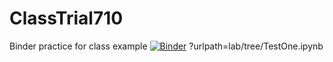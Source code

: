 # ClassTrial710
Binder practice for class example
[![Binder](https://mybinder.org/badge_logo.svg)](https://mybinder.org/v2/gh/andrewcshannon/ClassTrial710/HEAD)
?urlpath=lab/tree/TestOne.ipynb
